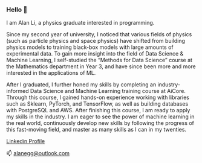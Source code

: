 ### Hello 👋

I am Alan Li, a physics graduate interested in programming.

Since my second year of university, I noticed that various fields of physics (such as particle physics and space physics) have shifted from building physics models to training black-box models with large amounts of experimental data. To gain more insight into the field of Data Science & Machine Learning, I self-studied the “Methods for Data Science” course at the Mathematics department in Year 3, and have since been more and more interested in the applications of ML.

After I graduated, I further honed my skills by completing an industry-informed Data Science and Machine Learning training course at AiCore. Through this course, I gained hands-on experience working with libraries such as Sklearn, PyTorch, and TensorFlow, as well as building databases with PostgreSQL and AWS. After finishing this course, I am ready to apply my skills in the industry. I am eager to see the power of machine learning in the real world, continuously develop new skills by following the progress of this fast-moving field, and master as many skills as I can in my twenties.

[Linkedin Profile](https://www.linkedin.com/in/alan-li-988085173/)

📫 alanegg@outlook.com

<!--
**Alan258IMP/Alan258IMP** is a ✨ _special_ ✨ repository because its `README.md` (this file) appears on your GitHub profile.

Here are some ideas to get you started:

- 🔭 I’m currently working on ...
- 🌱 I’m currently learning ...
- 👯 I’m looking to collaborate on ...
- 🤔 I’m looking for help with ...
- 💬 Ask me about ...
- 📫 How to reach me: ...
- 😄 Pronouns: ...
- ⚡ Fun fact: ...
-->
